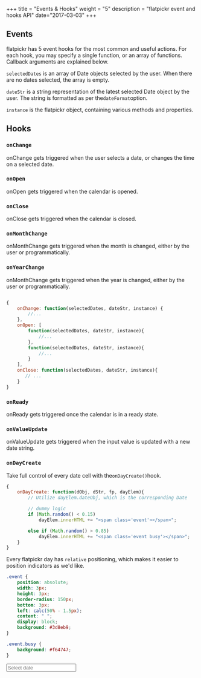 +++
title = "Events & Hooks"
weight = "5"
description = "flatpickr event and hooks API"
date="2017-03-03"
+++

## Events

flatpickr has 5 event hooks for the most common and useful actions. For each hook, you may specify a single function, or an array of functions. Callback arguments are explained below.

`selectedDates` is an array of Date objects selected by the user. When there are no dates selected, the array is empty.

`dateStr` is a string representation of the latest selected Date object by the user. The string is formatted as per the`dateFormat`option.

`instance` is the flatpickr object, containing various methods and properties.

## Hooks

### `onChange`

onChange gets triggered when the user selects a date, or changes the time on a selected date.

### `onOpen`

onOpen gets triggered when the calendar is opened.

### `onClose`

onClose gets triggered when the calendar is closed.

### `onMonthChange`

onMonthChange gets triggered when the month is changed, either by the user or programmatically.

### `onYearChange`

onMonthChange gets triggered when the year is changed, either by the user or programmatically.

```javascript

{
    onChange: function(selectedDates, dateStr, instance) {
        //...
    },
    onOpen: [
        function(selectedDates, dateStr, instance){
            //...
        },
        function(selectedDates, dateStr, instance){
            //...
        }
    ],
    onClose: function(selectedDates, dateStr, instance){
       // ...
    }
}
```


### `onReady`

onReady gets triggered once the calendar is in a ready state.

### `onValueUpdate`

onValueUpdate gets triggered when the input value is updated with a new date string.

### `onDayCreate`

Take full control of every date cell with the`onDayCreate()`hook.

```js
{
    onDayCreate: function(dObj, dStr, fp, dayElem){
        // Utilize dayElem.dateObj, which is the corresponding Date

        // dummy logic
        if (Math.random() < 0.15)
            dayElem.innerHTML += "<span class='event'></span>";

        else if (Math.random() > 0.85)
            dayElem.innerHTML += "<span class='event busy'></span>";
    }
}
```

Every flatpickr day has `relative` positioning, which makes it easier to position indicators as we'd like.

```css
.event {
    position: absolute;
    width: 3px;
    height: 3px;
    border-radius: 150px;
    bottom: 3px;
    left: calc(50% - 1.5px);
    content: " ";
    display: block;
    background: #3d8eb9;
}

.event.busy {
    background: #f64747;
}
```

<style>
.event {
    position: absolute;
    width: 3px;
    height: 3px;
    border-radius: 150px;
    bottom: 3px;
    left: calc(50% - 1.5px);
    content: " ";
    display: block;
    background: #3d8eb9;
}

.event.busy {
    background: #f64747;
}
</style>

<input data-id="onDayCreate" type="text" placeholder="Select date" class="flatpickr">
